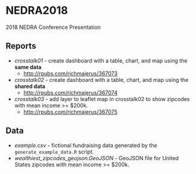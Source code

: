 # NEDRA2018
2018 NEDRA Conference Presentation

## Reports
* *crosstalk01* - create dashboard with a table, chart, and map using the **same data**
  * http://rpubs.com/richmajerus/367073
* *crosstalk02* - create dashboard with a table, chart, and map using the **shared data**
  * http://rpubs.com/richmajerus/367074
* *crosstalk03* - add layer to leaflet map in crosstalk02 to show zipcodes with mean income >= $200k.
  * http://rpubs.com/richmajerus/367075
  
## Data
* *example.csv* - fictional fundraising data generated by the `generate_example_data.R` script. 
* *wealthiest_zipcodes_geojson.GeoJSON* - GeoJSON file for United States zipcodes with mean income >= $200k. 

